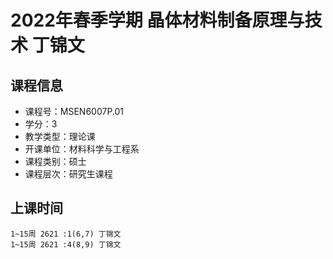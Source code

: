 # 2022年春季学期 晶体材料制备原理与技术 丁锦文






## 课程信息

- 课程号：MSEN6007P.01
- 学分：3
- 教学类型：理论课
- 开课单位：材料科学与工程系
- 课程类别：硕士
- 课程层次：研究生课程

## 上课时间

```
1~15周 2621 :1(6,7) 丁锦文
1~15周 2621 :4(8,9) 丁锦文
```

